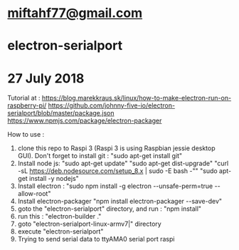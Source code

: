 # miftahf77@gmail.com
# electron-serialport
# 27 July 2018

Tutorial at :
https://blog.marekkraus.sk/linux/how-to-make-electron-run-on-raspberry-pi/
https://github.com/johnny-five-io/electron-serialport/blob/master/package.json
https://www.npmjs.com/package/electron-packager

How to use :
1. clone this repo to Raspi 3 (Raspi 3 is using Raspbian jessie desktop GUI).
	Don't forget to install git : 
	"sudo apt-get install git"
2. Install node js:
	"sudo apt-get update"
	"sudo apt-get dist-upgrade"
	"curl -sL https://deb.nodesource.com/setup_8.x | sudo -E bash -""
	"sudo apt-get install -y nodejs"
2. Install electron :
	"sudo npm install -g electron --unsafe-perm=true --allow-root"
3. Install electron-packager
	"npm install electron-packager --save-dev"
4. goto the "electron-serialport" directory, and run :
	"npm install"
5. run this : "electron-builder ."
6. goto "electron-serialport-linux-armv7|" directory
7. execute "electron-serialport"
8. Trying to send serial data to ttyAMA0 serial port raspi